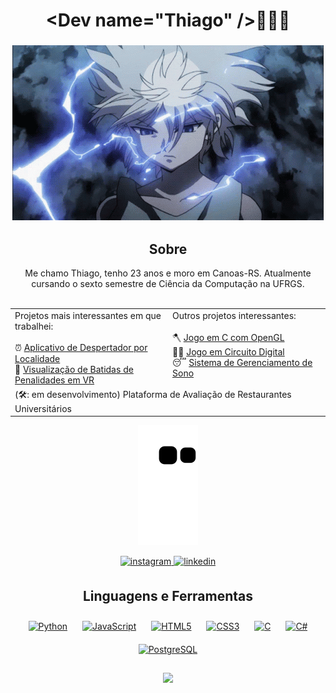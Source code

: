 # <div align="center">\<Dev name="Thiago" \/>👋👋👋</div>   
### <div align="center">![](https://github.com/ThiagoSzz/ThiagoSzz/blob/main/killua-hunter-x-hunter.gif)</div>


## <div align="center"> Sobre </div>
<div align="center">Me chamo Thiago, tenho 23 anos e moro em Canoas-RS. Atualmente cursando o sexto semestre de Ciência da Computação na UFRGS. <br><br> </div>

<div align="center"><table>
  <tr>
    <td valign="top" width="50%">
      Projetos mais interessantes em que trabalhei: <br><br>
      ⏰ <a href="https://github.com/ThiagoSzz/LocAlarm">Aplicativo de Despertador por Localidade</a> <br>
      🎲 <a href="https://github.com/ThiagoSzz/Penalty-Kick-Performance-in-Football">Visualização de Batidas de Penalidades em VR</a> 
      <br>
   </td>
    <td valign="top" width="50%">
      Outros projetos interessantes: <br><br>
      🪓 <a href="https://github.com/ThiagoSzz/Timberman-Game">Jogo em C com OpenGL</a> <br>
      👨‍💻 <a href="https://github.com/ThiagoSzz/Fast-Typing-Game-DigitalCircuit">Jogo em Circuito Digital</a> <br>
      😴 <a href="https://github.com/LeiteRafael/sisop2-trabalho-final">Sistema de Gerenciamento de Sono</a>
    </td>
  </tr>
  <tr>
    <td valign="top" width="100%" colspan="2">
      (🛠️: em desenvolvimento) Plataforma de Avaliação de Restaurantes Universitários &nbsp; &nbsp; &nbsp; &nbsp; &nbsp; &nbsp; &nbsp; &nbsp; &nbsp; &nbsp; &nbsp; &nbsp; &nbsp; &nbsp; &nbsp; &nbsp; &nbsp; &nbsp; &nbsp; &nbsp;
    </td>
  </tr>
</table></div>

<div align="center">
  
![snake gif](https://github.com/ThiagoSzz/ThiagoSzz/blob/output/github-contribution-grid-snake-dark.svg)
  
</div>

<div align="center">
<a href="https://instagram.com/thiagohss_" target="_blank">
<img src=https://img.shields.io/badge/instagram-%23000000.svg?&style=for-the-badge&logo=instagram&logoColor=white alt=instagram style="margin-bottom: 5px;" />
</a>
<a href="https://linkedin.com/in/thsantoss" target="_blank">
<img src=https://img.shields.io/badge/linkedin-%231E77B5.svg?&style=for-the-badge&logo=linkedin&logoColor=white alt=linkedin style="margin-bottom: 5px;" />
</a>  
</div> 
 


## <div align="center">Linguagens e Ferramentas </div> 
<div align="center">  
<a href="https://www.python.org/" target="_blank"><img style="margin: 10px" src="https://profilinator.rishav.dev/skills-assets/python-original.svg" alt="Python" height="50" /></a> 
<a href="https://www.javascript.com/" target="_blank"><img style="margin: 10px" src="https://profilinator.rishav.dev/skills-assets/javascript-original.svg" alt="JavaScript" height="50" /></a>  
<a href="https://en.wikipedia.org/wiki/HTML5" target="_blank"><img style="margin: 10px" src="https://profilinator.rishav.dev/skills-assets/html5-original-wordmark.svg" alt="HTML5" height="50" /></a> 
<a href="https://www.w3schools.com/css/" target="_blank"><img style="margin: 10px" src="https://profilinator.rishav.dev/skills-assets/css3-original-wordmark.svg" alt="CSS3" height="50" /></a>  
<a href="https://www.cprogramming.com/" target="_blank"><img style="margin: 10px" src="https://profilinator.rishav.dev/skills-assets/c-original.svg" alt="C" height="50" /></a>  
<a href="https://docs.microsoft.com/en-us/dotnet/csharp/" target="_blank"><img style="margin: 10px" src="https://profilinator.rishav.dev/skills-assets/csharp-original.svg" alt="C#" height="50" /></a> 
<a href="https://www.postgresql.org/" target="_blank"><img style="margin: 10px" src="https://profilinator.rishav.dev/skills-assets/postgresql-original-wordmark.svg" alt="PostgreSQL" height="50" /></a>   
</div>  
<br/>

<div align="center">
<img src="https://komarev.com/ghpvc/?username=ThiagoSzz&&style=flat-square" align="center" />
</div>
